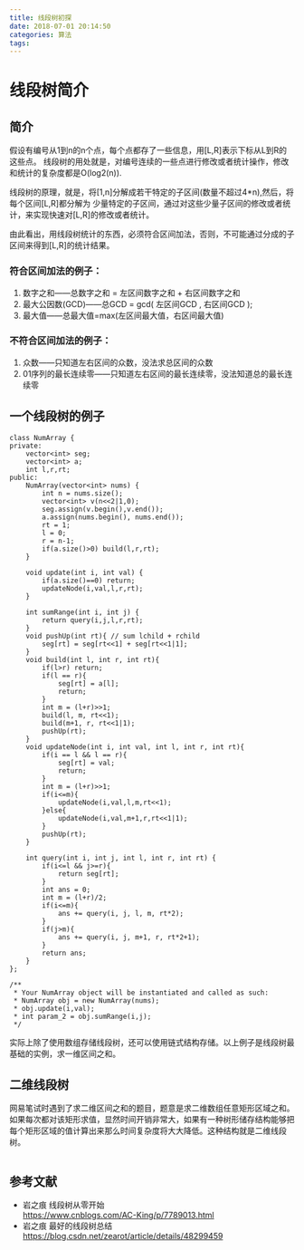 ```yaml
---
title: 线段树初探
date: 2018-07-01 20:14:50
categories: 算法
tags:
---
```

# 线段树简介
## 简介
假设有编号从1到n的n个点，每个点都存了一些信息，用[L,R]表示下标从L到R的这些点。
线段树的用处就是，对编号连续的一些点进行修改或者统计操作，修改和统计的复杂度都是O(log2(n)).

线段树的原理，就是，将[1,n]分解成若干特定的子区间(数量不超过4*n),然后，将每个区间[L,R]都分解为
少量特定的子区间，通过对这些少量子区间的修改或者统计，来实现快速对[L,R]的修改或者统计。

由此看出，用线段树统计的东西，必须符合区间加法，否则，不可能通过分成的子区间来得到[L,R]的统计结果。

### 符合区间加法的例子：  
1. 数字之和——总数字之和 = 左区间数字之和 + 右区间数字之和
2. 最大公因数(GCD)——总GCD = gcd( 左区间GCD , 右区间GCD );
3. 最大值——总最大值=max(左区间最大值，右区间最大值)  
### 不符合区间加法的例子：  
1. 众数——只知道左右区间的众数，没法求总区间的众数
2. 01序列的最长连续零——只知道左右区间的最长连续零，没法知道总的最长连续零


## 一个线段树的例子

```
class NumArray {
private:
    vector<int> seg;
    vector<int> a;
    int l,r,rt;
public:
    NumArray(vector<int> nums) {
        int n = nums.size();
        vector<int> v(n<<2|1,0);        
        seg.assign(v.begin(),v.end());        
        a.assign(nums.begin(), nums.end());
        rt = 1;
        l = 0;
        r = n-1;
        if(a.size()>0) build(l,r,rt);          
    }
    
    void update(int i, int val) {
        if(a.size()==0) return;
        updateNode(i,val,l,r,rt);
    }
    
    int sumRange(int i, int j) {        
        return query(i,j,l,r,rt);
    }
    void pushUp(int rt){ // sum lchild + rchild
        seg[rt] = seg[rt<<1] + seg[rt<<1|1];
    }
    void build(int l, int r, int rt){
        if(l>r) return;
        if(l == r){
            seg[rt] = a[l];            
            return;
        }
        int m = (l+r)>>1;
        build(l, m, rt<<1);
        build(m+1, r, rt<<1|1);
        pushUp(rt);
    }
    void updateNode(int i, int val, int l, int r, int rt){
        if(i == l && l == r){
            seg[rt] = val;
            return;
        }
        int m = (l+r)>>1;
        if(i<=m){
            updateNode(i,val,l,m,rt<<1);
        }else{
            updateNode(i,val,m+1,r,rt<<1|1);
        }
        pushUp(rt);
    }
    
    int query(int i, int j, int l, int r, int rt) {
        if(i<=l && j>=r){             
            return seg[rt];
        }
        int ans = 0;
        int m = (l+r)/2;
        if(i<=m){
            ans += query(i, j, l, m, rt*2);
        }
        if(j>m){
            ans += query(i, j, m+1, r, rt*2+1);
        }
        return ans;
    }
};

/**
 * Your NumArray object will be instantiated and called as such:
 * NumArray obj = new NumArray(nums);
 * obj.update(i,val);
 * int param_2 = obj.sumRange(i,j);
 */
```
实际上除了使用数组存储线段树，还可以使用链式结构存储。以上例子是线段树最基础的实例，求一维区间之和。

## 二维线段树
网易笔试时遇到了求二维区间之和的题目，题意是求二维数组任意矩形区域之和。如果每次都对该矩形求值，显然时间开销非常大，如果有一种树形储存结构能够把每个矩形区域的值计算出来那么时间复杂度将大大降低。这种结构就是二维线段树。

```

```
## 参考文献
- 岩之痕 线段树从零开始  
https://www.cnblogs.com/AC-King/p/7789013.html
- 岩之痕 最好的线段树总结  
https://blog.csdn.net/zearot/article/details/48299459
